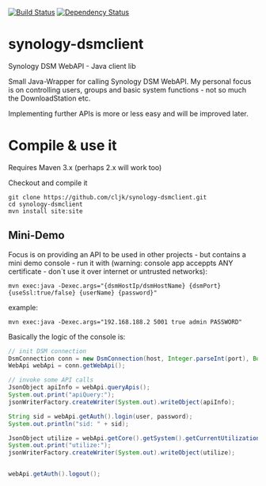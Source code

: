 [![Build Status](https://travis-ci.org/cljk/synology-dsmclient.png)](https://travis-ci.org/cljk/synology-dsmclient)
[![Dependency Status](https://www.versioneye.com/user/projects/59765f760fb24f003f48d061/badge.svg?style=flat-square)](https://www.versioneye.com/user/projects/59765f760fb24f003f48d061)

# synology-dsmclient
Synology DSM WebAPI - Java client lib

Small Java-Wrapper for calling Synology DSM WebAPI. My personal focus is on controlling users, groups and basic system functions - not so much the DownloadStation etc.

Implementing further APIs is more or less easy and will be improved later.

Compile & use it
======

Requires Maven 3.x (perhaps 2.x will work too)

Checkout and compile it
```
git clone https://github.com/cljk/synology-dsmclient.git
cd synology-dsmclient
mvn install site:site
```

Mini-Demo
----

Focus is on providing an API to be used in other projects - but contains a mini demo console - run it with (warning: console app acceppts ANY certificate - don´t use it over internet or untrusted networks):
```
mvn exec:java -Dexec.args="{dsmHostIp/dsmHostName} {dsmPort} {useSsl:true/false} {userName} {password}"
```
example:
```
mvn exec:java -Dexec.args="192.168.188.2 5001 true admin PASSWORD"
```

Basically the logic of the console is:
```java
// init DSM connection
DsmConnection conn = new DsmConnection(host, Integer.parseInt(port), Boolean.parseBoolean(useSsl), true);
WebApi webApi = conn.getWebApi();

// invoke some API calls
JsonObject apiInfo = webApi.queryApis();
System.out.print("apiQuery:");
jsonWriterFactory.createWriter(System.out).writeObject(apiInfo);

String sid = webApi.getAuth().login(user, password);
System.out.println("sid: " + sid);

JsonObject utilize = webApi.getCore().getSystem().getCurrentUtilization();
System.out.print("utilize:");
jsonWriterFactory.createWriter(System.out).writeObject(utilize);


webApi.getAuth().logout();
```
